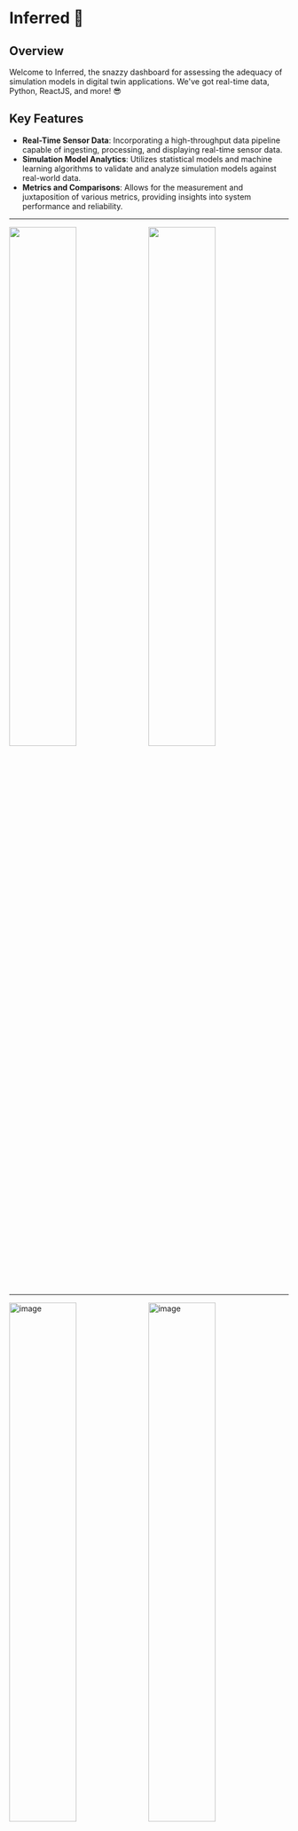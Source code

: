 # Inferred 🚀

## Overview
Welcome to Inferred, the snazzy dashboard for assessing the adequacy of simulation models in digital twin applications. We've got real-time data, Python, ReactJS, and more! 😎

## Key Features

- **Real-Time Sensor Data**: Incorporating a high-throughput data pipeline capable of ingesting, processing, and displaying real-time sensor data.
- **Simulation Model Analytics**: Utilizes statistical models and machine learning algorithms to validate and analyze simulation models against real-world data.
- **Metrics and Comparisons**: Allows for the measurement and juxtaposition of various metrics, providing insights into system performance and reliability.

---

<p float="left">
  <img src="https://github.com/Raff-dev/inferred/assets/56380303/92432d3f-9b31-4a16-9e0a-43d94884f845" width="49%" />
  <img src="https://github.com/Raff-dev/inferred/assets/56380303/87410904-b1cb-41d3-a175-3f40fc4fc014" width="49%" />
</p>

---

<p float="left">
<img  width="49%" alt="image" src="https://github.com/Raff-dev/inferred/assets/56380303/54edcaab-8f7d-463c-a8d8-3a67cc167b59">
<img width="49%" alt="image" src="https://github.com/Raff-dev/inferred/assets/56380303/fcc64148-f9c7-429b-ad7c-dae7fc17bb2d">
</p>

---

## Tech Stack 🛠️
- Backend: [Django](https://www.djangoproject.com/)
- Frontend: [ReactJS](https://reactjs.org/)
- Database: [PostgreSQL](https://www.postgresql.org/)
- Caching: [Redis](https://redis.io/)
- Message Broker: [Celery with Redis](https://docs.celeryproject.org/en/stable/getting-started/brokers/redis.html)
- Containerization: [Docker](https://www.docker.com/)
- Package Management: [Poetry](https://python-poetry.org/)
- Code Quality: [Pre-commit](https://pre-commit.com/)

## System Architecture

### Backend
Utilizes a Django-based RESTful API in conjunction with Celery for asynchronous task management. This ensures a scalable and extensible backend system capable of handling high volumes of data.

### Frontend
Leverages the capabilities of ReactJS to provide an intuitive and responsive user interface.

### Mock
Includes mock services that emulate various subsystems, facilitating a controlled environment for testing and development.

### Task Management
Employs `Invoke` for task automation, orchestrating complex multi-container operations with simple commands.

### Container Orchestration
Uses a Docker Compose YAML file to handle container orchestration, streamlining the deployment and scaling processes.

## Pre-requisites 📋


Must-haves for a smooth ride:

- 🐧Ubuntu 22 (other OS and distros are not actively tested, nor supported)

- 🐳 Docker [install](https://docs.docker.com/engine/install/)

- 🐳 Docker Compose [install](https://docs.docker.com/compose/install/)

- 🐍 Python ^3.10 [install](https://www.python.org/downloads/)

- 📚 Poetry [install](https://python-poetry.org/docs/)

Download them unless you enjoy error messages. 😉

## Quick Setup - How to get it running quickly 🚀
```bash
cp backend/.env.example backend/.env

# Fetch all the Python dependencies
cd backend && poetry install --only run

# Spawn virtual environment shell
poetry shell

# Build docker images
inv build

# Flush the database, run migrations, create a superuser, load fixtures, spin up the containers
inv reset
```

## Development Setup - Additional steps 🛠️
```bash
cd backend && poetry install --with dev

# Install pre-commit hooks
pre-commit install

# Run pre-commit hooks on all files
pre-commit run --all-files
```

## Invoke Usage 📖  📦
```bash
# Start the containers
inv up

# Stop the containers. -v removes volumes
inv down [-v]

# Check logs
inv logs {container_name}

# Open bash
inv bash {container_name}

# Run django migrations
inv migrate [--rm] [--make]

# Restart a container
inv restart {container_name}
```



## License 📝
MIT License. See [LICENSE](LICENSE) for more information.


